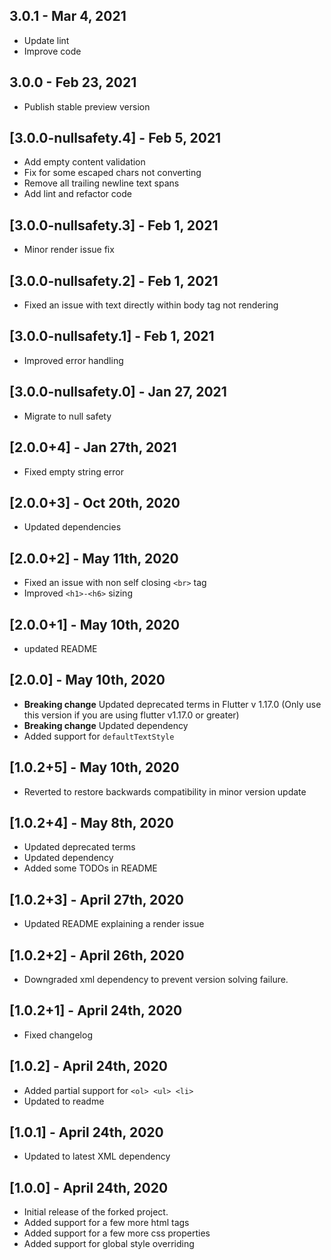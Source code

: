 ## 3.0.1 - Mar 4, 2021
* Update lint
* Improve code

## 3.0.0 - Feb 23, 2021
* Publish stable preview version

## [3.0.0-nullsafety.4] - Feb 5, 2021
* Add empty content validation
* Fix for some escaped chars not converting
* Remove all trailing newline text spans
* Add lint and refactor code

## [3.0.0-nullsafety.3] - Feb 1, 2021
* Minor render issue fix

## [3.0.0-nullsafety.2] - Feb 1, 2021
* Fixed an issue with text directly within body tag not rendering

## [3.0.0-nullsafety.1] - Feb 1, 2021
* Improved error handling

## [3.0.0-nullsafety.0] - Jan 27, 2021

* Migrate to null safety

## [2.0.0+4] - Jan 27th, 2021

* Fixed empty string error

## [2.0.0+3] - Oct 20th, 2020

* Updated dependencies

## [2.0.0+2] - May 11th, 2020

* Fixed an issue with non self closing `<br>` tag
* Improved `<h1>-<h6>` sizing

## [2.0.0+1] - May 10th, 2020

* updated README

## [2.0.0] - May 10th, 2020

* **Breaking change** Updated deprecated terms in Flutter v 1.17.0 (Only use this version if you are using flutter v1.17.0 or greater)
* **Breaking change** Updated dependency
* Added support for `defaultTextStyle`

## [1.0.2+5] - May 10th, 2020

* Reverted to restore backwards compatibility in minor version update

## [1.0.2+4] - May 8th, 2020

* Updated deprecated terms
* Updated dependency
* Added some TODOs in README

## [1.0.2+3] - April 27th, 2020

* Updated README explaining a render issue

## [1.0.2+2] - April 26th, 2020

* Downgraded xml dependency to prevent version solving failure.

## [1.0.2+1] - April 24th, 2020

* Fixed changelog

## [1.0.2] - April 24th, 2020

* Added partial support for `<ol> <ul> <li>`
* Updated to readme

## [1.0.1] - April 24th, 2020

* Updated to latest XML dependency

## [1.0.0] - April 24th, 2020

* Initial release of the forked project.
* Added support for a few more html tags
* Added support for a few more css properties
* Added support for global style overriding
